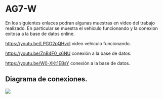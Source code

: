 # AG7-W  

En los siguientes enlaces podran algunas muestras en video del trabajo realizado. En particular se muestra el vehiculo funcionando y la conexion exitosa a la base de datos online.

https://youtu.be/LPGO2pQHvcI  video vehículo funcionando.

https://youtu.be/ZnB4F0_x6NU  conexión a la base de datos.

https://youtu.be/W0-XKt1EBsY  conexión a la base de datos.

## Diagrama de conexiones.

![](https://github.com/ISPC-TST-Electronica-Microcontrolada/Grupo7/blob/main/3er_periodo/Auto/D_Proyecto/imagenes/autoAG7-W.png)
